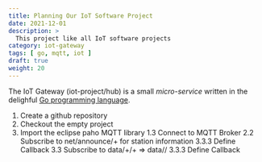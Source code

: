 ```yaml
---
title: Planning Our IoT Software Project
date: 2021-12-01
description: >
  This project like all IoT software projects 
category: iot-gateway
tags: [ go, mqtt, iot ]
draft: true
weight: 20
---
```


The IoT Gateway (iot-project/hub) is a small _micro-service_
written in the delighful [Go programming language](http://golang.org).

1. Create a github repository
1. Checkout the empty project
3. Import the eclipse paho MQTT library
1.3 Connect to MQTT Broker
2.2 Subscribe to net/announce/+ for station information
3.3.3 Define Callback
3.3 Subscribe to data/+/+ => data/<station>/<sensor>
3.3.3 Define Callback
